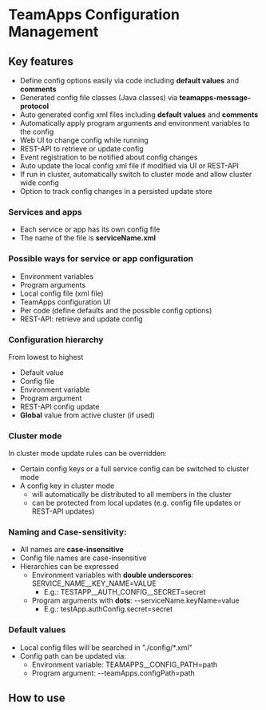 # TeamApps Configuration Management

## Key features
- Define config options easily via code including **default values** and **comments**
- Generated config file classes (Java classes) via **teamapps-message-protocol**
- Auto generated config xml files including **default values** and **comments**
- Automatically apply program arguments and environment variables to the config
- Web UI to change config while running
- REST-API to retrieve or update config
- Event registration to be notified about config changes
- Auto update the local config xml file if modified via UI or REST-API
- If run in cluster, automatically switch to cluster mode and allow cluster wide config
- Option to track config changes in a persisted update store

### Services and apps
- Each service or app has its own config file
- The name of the file is **serviceName.xml**

### Possible ways for service or app configuration
- Environment variables
- Program arguments
- Local config file (xml file)
- TeamApps configuration UI
- Per code (define defaults and the possible config options)
- REST-API: retrieve and update config

### Configuration hierarchy
From lowest to highest
- Default value
- Config file
- Environment variable
- Program argument
- REST-API config update
- **Global** value from active cluster (if used)

### Cluster mode
In cluster mode update rules can be overridden:
- Certain config keys or a full service config can be switched to cluster mode
- A config key in cluster mode  
  - will automatically be distributed to all members in the cluster
  - can be protected from local updates (e.g. config file updates or REST-API updates)

### Naming and Case-sensitivity:
- All names are **case-insensitive**
- Config file names are case-insensitive
- Hierarchies can be expressed
  - Environment variables with **double underscores**: SERVICE_NAME__KEY_NAME=VALUE
    - E.g.: TESTAPP__AUTH_CONFIG__SECRET=secret
  - Program arguments with **dots**: --serviceName.keyName=value
    - E.g.: testApp.authConfig.secret=secret

### Default values
- Local config files will be searched in "./config/*.xml"
- Config path can be updated via:
  - Environment variable: TEAMAPPS__CONFIG_PATH=path
  - Program argument: --teamApps.configPath=path

## How to use
